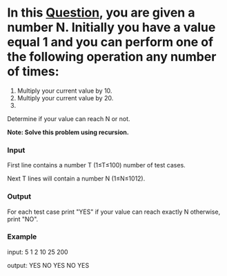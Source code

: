 # In this [Question](https://codeforces.com/group/MWSDmqGsZm/contest/223339/problem/W), you are given a number N. Initially you have a value equal 1 and you can perform one of the following operation any number of times:

1. Multiply your current value by 10.
2. Multiply your current value by 20.
3. 
Determine if your value can reach N or not.

**Note: Solve this problem using recursion.**

### Input
First line contains a number T (1≤T≤100) number of test cases.

Next T lines will contain a number N (1≤N≤1012).

### Output
For each test case print "YES" if your value can reach exactly N otherwise, print "NO".

### Example
input:
5
1
2
10
25
200

output:
YES
NO
YES
NO
YES
